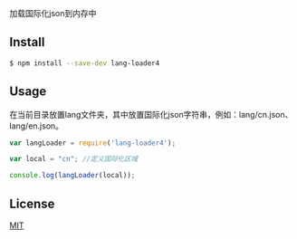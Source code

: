 加载国际化json到内存中

## Install

```bash
$ npm install --save-dev lang-loader4
```


## Usage

在当前目录放置lang文件夹，其中放置国际化json字符串，例如：lang/cn.json、lang/en.json。

```js
var langLoader = require('lang-loader4');

var local = "cn"; //定义国际化区域

console.log(langLoader(local));

```

## License

[MIT](https://opensource.org/licenses/LGPL-3.0)
